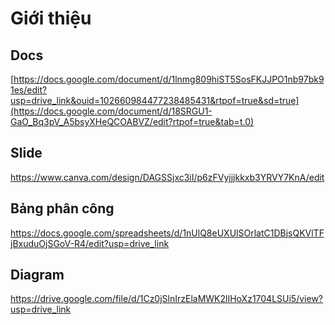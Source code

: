 # Giới thiệu
## Docs

[https://docs.google.com/document/d/1lnmg809hiST5SosFKJJPO1nb97bk91es/edit?usp=drive_link&ouid=102660984477238485431&rtpof=true&sd=true](https://docs.google.com/document/d/18SRGU1-GaO_Bq3pV_A5bsyXHeQCOABVZ/edit?rtpof=true&tab=t.0)

## Slide

https://www.canva.com/design/DAGSSjxc3iI/p6zFVyjjjkkxb3YRVY7KnA/edit

## Bảng phân công

https://docs.google.com/spreadsheets/d/1nUlQ8eUXUlSOrlatC1DBjsQKVlTFjBxuduOjSGoV-R4/edit?usp=drive_link

## Diagram

https://drive.google.com/file/d/1Cz0jSlnIrzElaMWK2lIHoXz1704LSUi5/view?usp=drive_link
